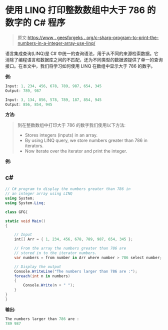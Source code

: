 # 使用 LINQ 打印整数数组中大于 786 的数字的 C# 程序

> 原文:[https://www . geesforgeks . org/c-sharp-program-to-print-the-numbers-in-a-integer-array-use-linq/](https://www.geeksforgeeks.org/c-sharp-program-to-print-the-numbers-greater-than-786-in-an-integer-array-using-linq/)

语言集成查询(LINQ)是 C# 中统一的查询语法，用于从不同的来源检索数据。它消除了编程语言和数据库之间的不匹配，还为不同类型的数据源提供了单一的查询接口。在本文中，我们将学习如何使用 LINQ 在数组中显示大于 786 的数字。

**例:**

```cs
Input: 1, 234, 456, 678, 789, 987, 654, 345
Output: 789, 987 

Input: 3, 134, 856, 578, 789, 187, 854, 945
Output: 856, 854, 945
```

**方法:**

> 到在整数数组中打印大于 786 的数字我们使用以下方法:
> 
> *   Stores integers (inputs) in an array.
> *   By using LINQ query, we store numbers greater than 786 in iterators.
> *   Now iterate over the iterator and print the integer.

**例:**

## c#

```cs
// C# program to display the numbers greater than 786 in
// an integer array using LINQ
using System;
using System.Linq;

class GFG{

static void Main()
{

    // Input
    int[] Arr = { 1, 234, 456, 678, 789, 987, 654, 345 };

    // From the array the numbers greater than 786 are
    // stored in to the iterator numbers.
    var numbers = from number in Arr where number > 786 select number;

    // Display the output
    Console.WriteLine("The numbers larger than 786 are :");
    foreach(int n in numbers)
    {
        Console.Write(n + " ");
    }
}
}
```

**输出:**

```cs
The numbers larger than 786 are :
789 987 
```